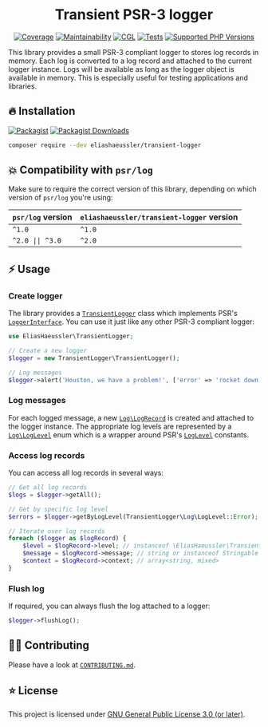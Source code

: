<div align="center">

# Transient PSR-3 logger

[![Coverage](https://img.shields.io/codecov/c/github/eliashaeussler/transient-logger?logo=codecov&token=faro4tAGWd)](https://codecov.io/gh/eliashaeussler/transient-logger)
[![Maintainability](https://img.shields.io/codeclimate/maintainability/eliashaeussler/transient-logger?logo=codeclimate)](https://codeclimate.com/github/eliashaeussler/transient-logger/maintainability)
[![CGL](https://img.shields.io/github/actions/workflow/status/eliashaeussler/transient-logger/cgl.yaml?label=cgl&logo=github)](https://github.com/eliashaeussler/transient-logger/actions/workflows/cgl.yaml)
[![Tests](https://img.shields.io/github/actions/workflow/status/eliashaeussler/transient-logger/tests.yaml?label=tests&logo=github)](https://github.com/eliashaeussler/transient-logger/actions/workflows/tests.yaml)
[![Supported PHP Versions](https://img.shields.io/packagist/dependency-v/eliashaeussler/transient-logger/php?logo=php)](https://packagist.org/packages/eliashaeussler/transient-logger)

</div>

This library provides a small PSR-3 compliant logger to stores log
records in memory. Each log is converted to a log record and attached
to the current logger instance. Logs will be available as long as
the logger object is available in memory. This is especially useful
for testing applications and libraries.

## 🔥 Installation

[![Packagist](https://img.shields.io/packagist/v/eliashaeussler/transient-logger?label=version&logo=packagist)](https://packagist.org/packages/eliashaeussler/transient-logger)
[![Packagist Downloads](https://img.shields.io/packagist/dt/eliashaeussler/transient-logger?color=brightgreen)](https://packagist.org/packages/eliashaeussler/transient-logger)

```bash
composer require --dev eliashaeussler/transient-logger
```

## 💥 Compatibility with `psr/log`

Make sure to require the correct version of this library, depending
on which version of `psr/log` you're using:

| `psr/log` version | `eliashaeussler/transient-logger` version |
|-------------------|-------------------------------------------|
| `^1.0`            | `^1.0`                                    |
| `^2.0 \|\| ^3.0`  | `^2.0`                                    |

## ⚡ Usage

### Create logger

The library provides a [`TransientLogger`](src/TransientLogger.php) class
which implements PSR's [`LoggerInterface`](https://github.com/php-fig/log/blob/master/src/LoggerInterface.php).
You can use it just like any other PSR-3 compliant logger:

```php
use EliasHaeussler\TransientLogger;

// Create a new logger
$logger = new TransientLogger\TransientLogger();

// Log messages
$logger->alert('Houston, we have a problem!', ['error' => 'rocket down']);
```

### Log messages

For each logged message, a new [`Log\LogRecord`](src/Log/LogRecord.php) is
created and attached to the logger instance. The appropriate log levels are
represented by a [`Log\LogLevel`](src/Log/LogLevel.php) enum which is a wrapper
around PSR's [`LogLevel`](https://github.com/php-fig/log/blob/master/src/LogLevel.php) constants.

### Access log records

You can access all log records in several ways:

```php
// Get all log records
$logs = $logger->getAll();

// Get by specific log level
$errors = $logger->getByLogLevel(TransientLogger\Log\LogLevel::Error);

// Iterate over log records
foreach ($logger as $logRecord) {
    $level = $logRecord->level; // instanceof \EliasHaeussler\TransientLogger\Log\LogLevel
    $message = $logRecord->message; // string or instanceof Stringable
    $context = $logRecord->context; // array<string, mixed>
}
```

### Flush log

If required, you can always flush the log attached to a logger:

```php
$logger->flushLog();
```

## 🧑‍💻 Contributing

Please have a look at [`CONTRIBUTING.md`](CONTRIBUTING.md).

## ⭐ License

This project is licensed under [GNU General Public License 3.0 (or later)](LICENSE).
